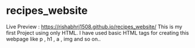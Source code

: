 # recipes_website

Live Preview : https://rishabhrj1508.github.io/recipes_website/
This is my first Project using only HTML.
I have used basic HTML tags for creating this webpage like
p , h1 , a , img and so on..

